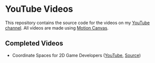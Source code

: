 # YouTube Videos

This repository contains the source code for the videos on my 
[YouTube channel](https://www.youtube.com/@kaisassnowski). All videos are made
using [Motion Canvas](https://github.com/motion-canvas/motion-canvas).

## Completed Videos

- Coordinate Spaces for 2D Game Developers ([YouTube](https://www.youtube.com/watch?v=otO3G7u-bXo), [Source](src/videos/coordinate-spaces))